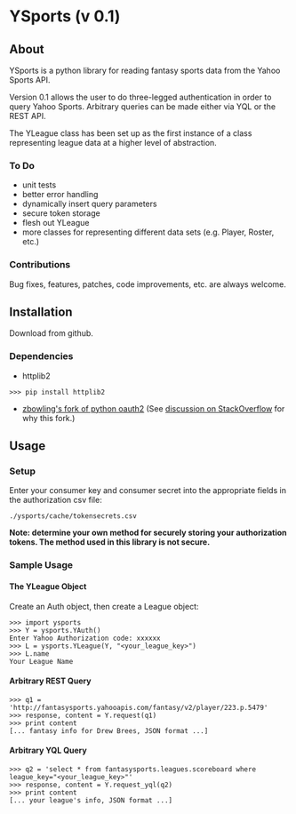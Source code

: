 
# YSports (v 0.1)

## About
YSports is a python library for reading fantasy sports data from the Yahoo Sports API.

Version 0.1 allows the user to do three-legged authentication in order to
query Yahoo Sports. Arbitrary queries can be made either via YQL or the 
REST API.

The YLeague class has been set up as the first instance of a class representing
league data at a higher level of abstraction.

### To Do
- unit tests
- better error handling
- dynamically insert query parameters
- secure token storage
- flesh out YLeague
- more classes for representing different data sets (e.g. Player, Roster, etc.)

### Contributions
Bug fixes, features, patches, code improvements, etc. are always welcome.


## Installation
Download from github. 

### Dependencies
- httplib2

`
    >>> pip install httplib2
`

- [zbowling's fork of python oauth2](https://github.com/zbowling/python-oauth2) (See [discussion on StackOverflow](http://stackoverflow.com/questions/4026759/problems-with-python-oauth2-and-yahoos-fantasy-sports-api/4468269#4468269) for why this fork.)


## Usage

### Setup
Enter your consumer key and consumer secret into the appropriate fields in the authorization csv file:

    ./ysports/cache/tokensecrets.csv

**Note: determine your own method for securely storing your authorization tokens. The method used in this library is not secure.**


### Sample Usage
#### The YLeague Object

Create an Auth object, then create a League object:

    >>> import ysports
    >>> Y = ysports.YAuth()
    Enter Yahoo Authorization code: xxxxxx
    >>> L = ysports.YLeague(Y, "<your_league_key>")
    >>> L.name
    Your League Name


#### Arbitrary REST Query

    >>> q1 = 'http://fantasysports.yahooapis.com/fantasy/v2/player/223.p.5479'
    >>> response, content = Y.request(q1)
    >>> print content
    [... fantasy info for Drew Brees, JSON format ...]

    
#### Arbitrary YQL Query
    >>> q2 = 'select * from fantasysports.leagues.scoreboard where league_key="<your_league_key>"'
    >>> response, content = Y.request_yql(q2)
    >>> print content
    [... your league's info, JSON format ...]

